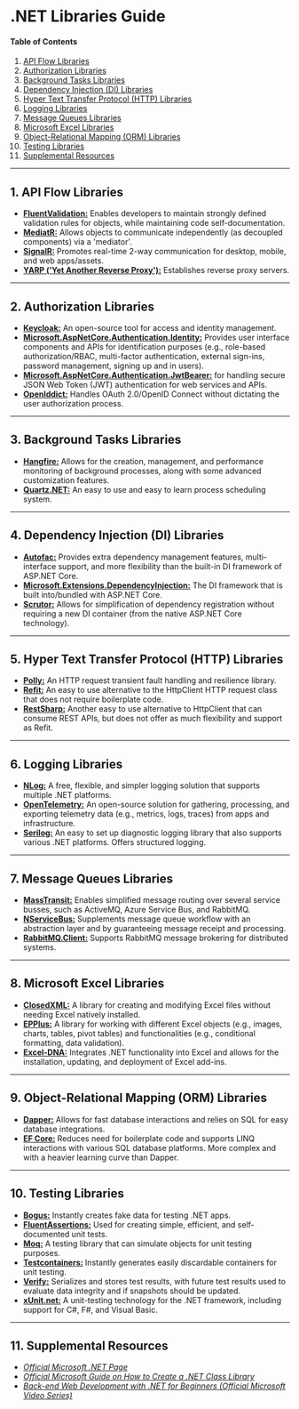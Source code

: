 # .NET Libraries Guide
  
#### Table of Contents
1. [API Flow Libraries](#api-flow)
2. [Authorization Libraries](#auth)
3. [Background Tasks Libraries](#bg-tasks)
4. [Dependency Injection (DI) Libraries](#di)
5. [Hyper Text Transfer Protocol (HTTP) Libraries](#http)
6. [Logging Libraries](#logging)
7. [Message Queues Libraries](#msg-queues)
8. [Microsoft Excel Libraries](#excel)
9. [Object-Relational Mapping (ORM) Libraries](#orm)
10. [Testing Libraries](#testing)
11. [Supplemental Resources](#supplemental)
  
<hr />
  
## 1. <a name="api-flow">**API Flow Libraries**</a>
  + [**FluentValidation:**](https://docs.fluentvalidation.net/en/latest/) Enables developers to maintain strongly defined validation rules for objects, while maintaining code self-documentation.
  + [**MediatR:**](https://www.nuget.org/packages/mediatr/) Allows objects to communicate independently (as decoupled components) via a 'mediator'.
  + [**SignalR:**](https://dotnet.microsoft.com/en-us/apps/aspnet/signalr) Promotes real-time 2-way communication for desktop, mobile, and web apps/assets.
  + [**YARP ('Yet Another Reverse Proxy'):**](https://microsoft.github.io/reverse-proxy/) Establishes reverse proxy servers.
  
<hr />
    
## 2. <a name="auth">**Authorization Libraries**</a>
  + [**Keycloak:**](https://learn.microsoft.com/en-us/dotnet/aspire/authentication/keycloak-integration?tabs=dotnet-cli) An open-source tool for access and identity management.
  + [**Microsoft.AspNetCore.Authentication.Identity:**](https://learn.microsoft.com/en-us/aspnet/core/security/authentication/identity?view=aspnetcore-9.0&tabs=visual-studio) Provides user interface components and APIs for identification purposes (e.g., role-based authorization/RBAC, multi-factor authentication, external sign-ins, password management, signing up and in users).
  + [**Microsoft.AspNetCore.Authentication.JwtBearer:**](https://learn.microsoft.com/en-us/dotnet/api/microsoft.aspnetcore.authentication.jwtbearer?view=aspnetcore-9.0) for handling secure JSON Web Token (JWT) authentication for web services and APIs. 
  + [**OpenIddict:**](https://documentation.openiddict.com/) Handles OAuth 2.0/OpenID Connect without dictating the user authorization process.
  
<hr />
  
## 3. <a name="bg-tasks">**Background Tasks Libraries**</a>
  + [**Hangfire:**](https://www.hangfire.io/) Allows for the creation, management, and performance monitoring of background processes, along with some advanced customization features.
  + [**Quartz.NET:**](https://www.quartz-scheduler.net/) An easy to use and easy to learn process scheduling system.
     
<hr />
  
## 4. <a name="di">**Dependency Injection (DI) Libraries**</a>
  + [**Autofac:**](https://autofac.org/) Provides extra dependency management features, multi-interface support, and more flexibility than the built-in DI framework of ASP.NET Core.
  + [**Microsoft.Extensions.DependencyInjection:**](https://www.nuget.org/packages/microsoft.extensions.dependencyinjection) The DI framework that is built into/bundled with ASP.NET Core.
  + [**Scrutor:**](https://github.com/khellang/Scrutor) Allows for simplification of dependency registration without requiring a new DI container (from the native ASP.NET Core technology).

<hr />
  
## 5. <a name="http">**Hyper Text Transfer Protocol (HTTP) Libraries**</a>
  + [**Polly:**](https://www.pollydocs.org/) An HTTP request transient fault handling and resilience library.
  + [**Refit:**](https://github.com/reactiveui/refit) An easy to use alternative to the HttpClient HTTP request class that does not require boilerplate code.
  + [**RestSharp:**](https://restsharp.dev/) Another easy to use alternative to HttpClient that can consume REST APIs, but does not offer as much flexibility and support as Refit.

<hr />
  
## 6. <a name="logging">**Logging Libraries**</a>
  + [**NLog:**](https://nlog-project.org/) A free, flexible, and simpler logging solution that supports multiple .NET platforms.
  + [**OpenTelemetry:**](https://opentelemetry.io/) An open-source solution for gathering, processing, and exporting telemetry data (e.g., metrics, logs, traces) from apps and infrastructure.
  + [**Serilog:**](https://serilog.net/) An easy to set up diagnostic logging library that also supports various .NET platforms. Offers structured logging.
  
<hr />
  
## 7. <a name="msg-queues">**Message Queues Libraries**</a>
  + [**MassTransit:**](https://masstransit.io/) Enables simplified message routing over several service busses, such as ActiveMQ, Azure Service Bus, and RabbitMQ.
  + [**NServiceBus:**](https://particular.net/nservicebus) Supplements message queue workflow with an abstraction layer and by guaranteeing message receipt and processing.
  + [**RabbitMQ.Client:**](https://www.rabbitmq.com/client-libraries/dotnet) Supports RabbitMQ message brokering for distributed systems.
  
<hr />
  
## 8. <a name="excel">**Microsoft Excel Libraries**</a>
  + [**ClosedXML:**](https://docs.closedxml.io/en/latest/)  A library for creating and modifying Excel files without needing Excel natively installed.
  + [**EPPlus:**](https://www.epplussoftware.com/) A library for working with different Excel objects (e.g., images, charts, tables, pivot tables) and functionalities (e.g., conditional formatting, data validation).
  + [**Excel-DNA:**](https://excel-dna.net/) Integrates .NET functionality into Excel and allows for the installation, updating, and deployment of Excel add-ins.
  
<hr />
  
## 9. <a name="orm">**Object-Relational Mapping (ORM) Libraries**</a>
  + [**Dapper:**](https://www.learndapper.com/) Allows for fast database interactions and relies on SQL for easy database integrations.
  + [**EF Core:**](https://learn.microsoft.com/en-us/ef/core/) Reduces need for boilerplate code and supports LINQ interactions with various SQL database platforms. More complex and with a heavier learning curve than Dapper.
  
<hr />
  
## 10. <a name="testing">**Testing Libraries**</a>
  + [**Bogus:**](https://github.com/bchavez/Bogus) Instantly creates fake data for testing .NET apps.
  + [**FluentAssertions:**](https://fluentassertions.com/) Used for creating simple, efficient, and self-documented unit tests.
  + [**Moq:**](https://github.com/devlooped/moq) A testing library that can simulate objects for unit testing purposes.
  + [**Testcontainers:**](https://dotnet.testcontainers.org/) Instantly generates easily discardable containers for unit testing.
  + [**Verify:**](https://github.com/VerifyTests/Verify) Serializes and stores test results, with future test results used to evaluate data integrity and if snapshots should be updated.
  + [**xUnit.net:**](https://xunit.net/?tabs=cs) A unit-testing technology for the .NET framework, including support for C#, F#, and Visual Basic.
  
<hr />
  
## 11. <a name="supplemental">Supplemental Resources</a>
  
* *[Official Microsoft .NET Page](https://dotnet.microsoft.com/en-us/)*  
* *[Official Microsoft Guide on How to Create a .NET Class Library](https://learn.microsoft.com/en-us/dotnet/core/tutorials/library-with-visual-studio)*
* *[Back-end Web Development with .NET for Beginners (Official Microsoft Video Series)](https://learn.microsoft.com/en-us/shows/back-end-web-development-with-dotnet-for-beginners/)*
